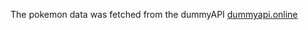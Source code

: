 The pokemon data was fetched from the dummyAPI [dummyapi.online](https://dummyapi.online/api/pokemon)
